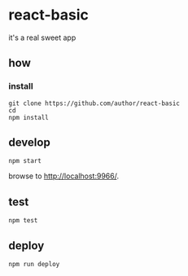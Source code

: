 
# react-basic

it's a real sweet app

## how

### install

```
git clone https://github.com/author/react-basic
cd 
npm install
```

## develop

```
npm start
```

browse to <http://localhost:9966/>.

## test

```
npm test
```

## deploy

```
npm run deploy
```
